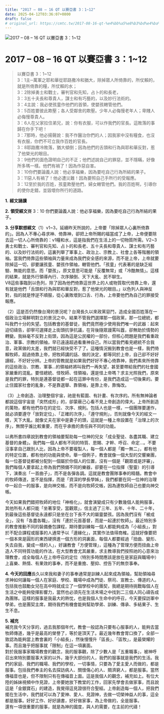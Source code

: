 ```yaml
---
title: "2017 – 08 – 16 QT 以賽亞書 3：1~12"
date: 2025-04-12T03:36:07+0800
draft: false
# original_url: https://cmtc.tw/2017-08-16-qt-%e4%bb%a5%e8%b3%bd%e4%ba%9e%e6%9b%b8-3%ef%bc%9a112
---
```


![2017 – 08 – 16 QT 以賽亞書 3：1\~12](/images/qt.jpg   "2017 – 08 – 16 QT 以賽亞書 3：1\~12")

# 2017 – 08 – 16 QT 以賽亞書 3：1\~12

> 以賽亞書 3：1\~12  
> 3：1主─萬軍之耶和華從耶路撒冷和猶大，除掉眾人所倚靠的，所仗賴的，就是所倚靠的糧，所仗賴的水；  
> 3：2除掉勇士和戰士，審判官和先知，占卜的和長老，  
> 3：3五十夫長和尊貴人，謀士和有巧藝的，以及妙行法術的。  
> 3：4主說：我必使孩童作他們的首領，使嬰孩轄管他們。  
> 3：5百姓要彼此欺壓；各人受鄰舍的欺壓。少年人必侮慢老年人；卑賤人必侮慢尊貴人。  
> 3：6人在父家拉住弟兄，說：你有衣服，可以作我們的官長。這敗落的事歸在你手下吧！  
> 3：7那時，他必揚聲說：我不作醫治你們的人；因我家中沒有糧食，也沒有衣服，你們不可立我作百姓的官長。  
> 3：8耶路撒冷敗落，猶大傾倒；因為他們的舌頭和行為與耶和華反對，惹了他榮光的眼目。  
> 3：9他們的面色證明自己的不正；他們述說自己的罪惡，並不隱瞞，好像所多瑪一樣。他們有禍了！因為作惡自害。  
> 3：10你們要論義人說：他必享福樂，因為要吃自己行為所結的果子。  
> 3：11惡人有禍了！他必遭災難！因為要照自己手所行的受報應。  
> 3：12至於我的百姓，孩童欺壓他們，婦女轄管他們。我的百姓啊，引導你的使你走錯，並毀壞你所行的道路。

**1.** **經文誦讀**

**2.** **領受經文**賽 3：10 你們要論義人說：他必享福樂，因為要吃自己行為所結的果子。

**3. 分享默想經文**（1）v1\~3，延續昨天所說的，上帝要「除掉眾人心裏所倚靠的」。因為人不專心尋求神、倚靠神，卻把上帝所賜的福當成了上帝，上帝便要除去這一切人心所倚靠的：v1糧和水，這是指我們在生活上的一切物質所需。V2\~3勇士和戰士、審判官和先知、占卜的和長老、五十夫長和尊貴人、謀士和有巧藝的、以及妙行法術的，這裏列舉了軍事上、政治上、宗教上、社會上各等階層的領袖。當我們倚靠這些領袖與力量來成為我們安全感的來源，而不是上帝，上帝就要除掉這一切，卻要讓孩童、嬰孩作領袖，轄管他們。「孩童」代表著的是缺乏經驗、無能的意思。而「嬰孩」，原文意思可能是「反覆無常」或「冷酷無情」。這樣的結果，就是外行領導內行、次序顛倒、天下大亂、民不聊生。  
V8這些事臨到以色列，除了因為他們倚靠這世界上的人或物質取代倚靠上帝，還有就是他們「舌頭和行為與耶和華反對，惹了他榮光的眼目。」以色列人與神反對，指的就是悖逆不順服，從心裏敗壞到口舌、行為，上帝要他們為自己的罪接受報應。

（2）這是否仍然像台灣的景況呢？台灣長久以來政黨惡鬥，造成全國百姓落在一個政治立場鮮明對立的景況之中。結果不管我們選擇那一個政黨，那一位總統，都叫我們十分的失望。包括教會的基督徒，我們竟然極少使用我們唯一的武器：起來迫切禱告，卻寧可選擇走上街頭抗爭抗議，在背後隨眾謾罵叫囂，卻無助於情勢的轉變。我絲毫不反對上街頭，因為這是公民權的一部份，但核心問題是我們看重政治、軍事、宗教的領袖，早已遠遠超過看重神自己。所以當我們看見總統不合我意，政黨做的太差，我們就已經快受不了了。這種情況搬到教會也是一樣，我們倚賴牧師，超過倚靠上帝，把牧師講的話、做的決定，都等同於上帝，自己卻不好好讀經，不好好分辨。上帝的管教就是如果我們好好不專心倚靠神，我們素來所倚靠的這些政治、宗教、軍事…的領袖終將叫我們一再失望，甚至要帶給我們的社會國家嚴重的混亂。要怪總統、怪牧師、怪領袖，還是怪上帝嗎？求主光照我們，原來是我們的罪，特別是連基督徒都一起在這罪中有份，是我們造成這一切後果的。要止住國家社會的亂象，不是靠選舉、靠領袖，是靠上帝，靠悔改。

（3）上帝創造、治理整個宇宙，祂是有藍圖、有計畫、有次序的。所有無神論者都說這個宇宙是「突然成形」的，卻蒙蔽己心看不見上帝創造的偉大。上帝所創造的萬物，都有他們存在的定位、次序、規則。包括人也是一樣，一個團隊要運作，就必須要遵守「放對定位」、「正確的次序」、「遵守規則」，否則就像今天的經文一樣，天下大亂。就像丈夫在家中是妻子的頭，這就是一種上帝設置在「治理上的次序」，無關乎誰比較重要，而在乎承擔的責任與不同的功能。

以弗所書四章說到教會的領袖要幫助每一位神的兒女「成全聖徒、各盡其職、建立基督的身體」。我們每一個人都有不同的特質、恩賜、才幹、呼召、命定…。不要沒事拿自己跟別人比，因為上帝不要複製人，每一個人都是「獨一無二」，都有他的特定位置，都有他的功能與使命。舉一個例子，教會就像一個大型的交響樂團，每一位基督徒都被分配到一個屬於你個人的位置，沒有一個是「觀眾或是評審」，我們每個人要拿起上帝為我們預備不同的樂器，卻要在一位指揮（聖靈）的引導下，演奏出「一首曲子」，而不是各彈各調。這就是教會團隊事奉的精髓。教會中的牧師傳道，並不是指揮，而是「資深的學長學姊」，我們都要在同一位神的治理中一起合一的服事，是向神交帳，而不是向牧師交帳，因為連牧師自己也要向神交帳。

今天如果我們錯把牧師的地位「神格化」，就會演變成只有少數幾個人能夠服事，其他所有人都只能「坐著享受，當觀眾」，信主過了三年、五年、十年、二十年，到最後這些基督徒永遠都只是坐在台下長不大的屬靈嬰孩。因為我們沒有「被成全」，沒有「各盡各職」，沒有「連於元首基督，而是一起連於牧師」。最近特別多的教會推動不同的裝備壘包課程，期待要訓練每一個人都能夠成為「小組長」，對於不配合課程或服事的人通常予以「邊緣化」，其實作法值得商榷。這就好像要把一個本來是圓形的東西硬擠進一個方形的洞裏面，每個人都要經過「扭曲、變形、失去自我，變成一樣的人」，好讓教會「方便管理」，這種為了管理方便而扭曲上帝造人不同特質功能的作法，在大型教會尤其嚴重，求主教導我們按照祂的心意來治理教會，成全每個人在上帝呼召的定位（特別多時間應該是放在是家庭與職場中）上喜樂、熱情、有果效的事奉，而不是重擔、壓抑、控告下的無奈事奉。

**4. 今天的回應**長久以來我和妻子的事奉通常是訓練人起來成為領袖，幫助領袖尋求神如何讓每一個人在家庭、學校、職場中成為門徒、祭司、宣教士、傳道的人。包括我也鼓勵女兒在高中時就成立了一個學校中的團契，我總是期待挑戰每個人在生活之中能夠發揮影響力，當然也必須先在生活禾場之中找到二三個人同心禱告成為團隊。這樣的服事是我最大的熱忱，也是我個人生命中的呼召，今天要探訪軍中學弟，也是團契主席，期待我們有機會能夠幫助學弟、訓練、傳承、多結果子、生生不息。

**5. 補充**  
補充我今天分享的，過去我那個年代，教會一般認為只要有心服事的人，能夠去當牧師傳道，幾乎是最高的榮譽了，等於是頂天了。最近幾年教會胃口換了，全部一致認為能夠當上教會裏的「小組長」，然後慢慢升「區長」、「區牧」，是最榮耀的事。而且幾乎把服事就「限制」在這一項裏面。  
對於我服事家職場教會的觀念，我的服事觀，除了少數人是「五重職事」，被神呼召出來特別要服事大家的以外，幾乎大部份的人，我們的服事就是我們的生活。我們的家庭、我們的職場、我們的學校，一切事情，只要為了愛主愛人而做的，都是服事。包括我們奉主的名去探訪病人、關懷傷心的人、賙濟窮人，都是服事。當然傳福音也是，但不限制只有在傳福音上面。這是我個人的觀念，補充如上。有位大陸的姊妹視頻中作見證，上帝要她放下教堂的工作，回家先學會去做家事，而且說這是「金銀寶石」的建造，我覺得這見證很符合聖經。上帝創造每一個人，把我們擺在生活中，我們就可以為了愛神、愛人、見證神，去做一切榮神益人的事，這全都是服事。好好工作、好好讀書，好好做家事，為上帝做的，全是服事。  
還有一項很重要的服事，就是為神的國度，與人的需要，在主前的代禱！